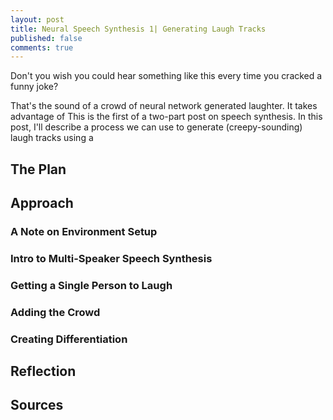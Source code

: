 ```yaml
---
layout: post
title: Neural Speech Synthesis 1| Generating Laugh Tracks
published: false
comments: true
---
```



<style>
.center {
    display: block;
    margin-left: auto;
    margin-right: auto;
}

img height="400" {
	height: 250 px;
}

</style>


Don't you wish you could hear something like this every time you cracked a funny joke?


That's the sound of a crowd of neural network generated laughter. It takes advantage of 
This is the first of a two-part post on speech synthesis. In this post, I'll describe a process we can use to generate (creepy-sounding) laugh tracks using a  

## The Plan


## Approach

### A Note on Environment Setup

### Intro to Multi-Speaker Speech Synthesis

### Getting a Single Person to Laugh

### Adding the Crowd

### Creating Differentiation

## Reflection

## Sources
